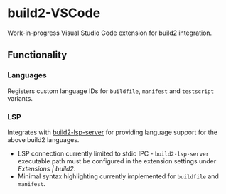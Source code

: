# build2-VSCode

Work-in-progress Visual Studio Code extension for build2 integration.

## Functionality

### Languages

Registers custom language IDs for `buildfile`, `manifest` and `testscript` variants.

### LSP

Integrates with [build2-lsp-server](https://github.com/kamrann/build2-lsp-server) for providing language support for the above build2 languages.

- LSP connection currently limited to stdio IPC - `build2-lsp-server` executable path must be configured in the extension settings under _Extensions | build2_.
- Minimal syntax highlighting currently implemented for `buildfile` and `manifest`.
